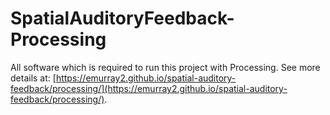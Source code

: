 # SpatialAuditoryFeedback-Processing
All software which is required to run this project with Processing. See more details at: [https://emurray2.github.io/spatial-auditory-feedback/processing/](https://emurray2.github.io/spatial-auditory-feedback/processing/).
